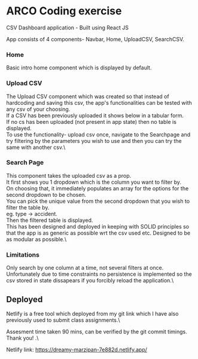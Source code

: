 # ARCO Coding exercise

CSV Dashboard application - Built using React JS

App consists of 4 components- Navbar, Home, UploadCSV, SearchCSV.

### Home
Basic intro home component which is displayed by default.

### Upload CSV
The Upload CSV component which was created so that instead of hardcoding and saving this csv, the app's functionalities can be tested with any csv of your choosing.\
If a CSV has been previously uploaded it shows below in a tabular form.\
If no cs has been uploaded (not present in app state) then no table is displayed.\
To use the functionality- upload csv once, navigate to the Searchpage and try filtering by the parameters you wish to use and then you can try the same with another csv.\

### Search Page
This component takes the uploaded csv as a prop.\
It first shows you 1 dropdown which is the column you want to filter by.\
On choosing that, it immediately populates an array for the options for the second dropdown to be chosen.\
You can pick the unique value from the second dropdown that you wish to filter the table by.\
eg. type -> accident.\
Then the filtered table is displayed.\
This has been designed and deployed in keeping with SOLID principles so that the app is as generic as possible wrt the csv used etc. Designed to be as modular as possible.\

### Limitations

Only search by one column at a time, not several filters at once.\
Unfortunately due to time constraints no persistence is implemented so the csv stored in state dissapears if you forcibly reload the application.\

## Deployed

Netlify is a free tool which deployed from my git link which I have also previously used to submit class assignments.\

Assesment time taken 90 mins, can be verified by the git commit timings.\
Thank you! .\

Netlify link: https://dreamy-marzipan-7e882d.netlify.app/
